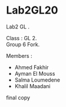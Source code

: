 # Lab2GL20
Lab2 GL .    

Class : GL 2.  
Group 6 Fork.    

Members :  
* Ahmed Fakhir  
* Ayman El Mouss  
* Salma Loumedene  
* Khalil Maadani  

final copy
